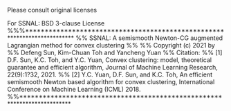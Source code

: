 Please consult original licenses

For SSNAL:
BSD 3-clause License
%%%*************************************************************************
%% SSNAL: A semismooth Newton-CG augmented Lagrangian method for convex clustering
%%
%% Copyright (c) 2021 by
%% Defeng Sun, Kim-Chuan Toh and Yancheng Yuan 
%% Citation:
%% [1] D.F. Sun, K.C. Toh, and Y.C. Yuan, Convex clustering: model, theoretical guarantee and efficient algorithm, Journal of Machine Learning Research, 22(9):1?32, 2021.
%% [2] Y.C. Yuan, D.F. Sun, and K.C. Toh, An efficient semismooth Newton based algorithm for convex clustering, International Conference on Machine Learning (ICML) 2018.
%%*************************************************************************
